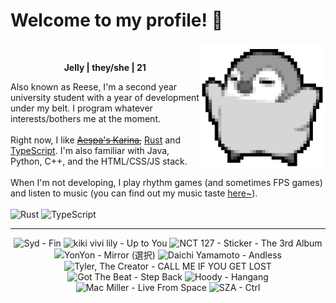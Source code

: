 <h1>Welcome to my profile! 👋</h1>
<img src="penguin.webp" alt="dancing penguin" align="right" width="40%">
<br>
<p align="center"><b>Jelly | they/she | 21</b></p>
<p>
Also known as Reese, I'm a second year university student with a year of development under my belt. I program whatever interests/bothers me at the moment.
<br><br>
Right now, I like <s><a href="https://kprofiles.com/karina-aespa-profile/">Aespa's Karina</a>,</s> <a href="https://www.rust-lang.org/">Rust</a> and <a href="https://www.typescriptlang.org/">TypeScript</a>. I'm also familiar with Java, Python, C++, and the HTML/CSS/JS stack.
<br><br>
When I'm not developing, I play rhythm games (and sometimes FPS games) and listen to music (you can find out my music taste <a href="https://www.last.fm/user/i-dle">here~</a>).
<br><br>
<img alt="Rust" src="https://img.shields.io/badge/Rust-%23000000.svg?&style=for-the-badge&logo=rust&logoColor=white"/> <img alt="TypeScript" src="https://img.shields.io/badge/TypeScript-%233178C6.svg?&style=for-the-badge&logo=typescript&logoColor=white"/>
</p>
<hr class="dotted">
<!-- lastfm -->
<p align="center"><img src="https://lastfm.freetls.fastly.net/i/u/64s/4509b7d33920fdf2ff805f408c5e46a6.jpg" title="Syd - Fin"> <img src="https://lastfm.freetls.fastly.net/i/u/64s/3cf7d9ba1aa4a12cc050f90dc85f9150.jpg" title="kiki vivi lily - Up to You"> <img src="https://lastfm.freetls.fastly.net/i/u/64s/9e459a60d33b27d6c175053ff2d512d3.png" title="NCT 127 - Sticker - The 3rd Album"> <img src="https://lastfm.freetls.fastly.net/i/u/64s/72e61ef05fad88ffa8cbba2c90daeff7.jpg" title="YonYon - Mirror (選択)"> <img src="https://lastfm.freetls.fastly.net/i/u/64s/a1b4e403022820e0dcff572611ad82dc.jpg" title="Daichi Yamamoto - Andless"> <img src="https://lastfm.freetls.fastly.net/i/u/64s/8bed6cc4a2f68d3bb2228fbe6654b887.gif" title="Tyler, The Creator - CALL ME IF YOU GET LOST"> <img src="https://lastfm.freetls.fastly.net/i/u/64s/31b83dda83161328a734b63f4e66eec0.png" title="Got The Beat - Step Back"> <img src="https://lastfm.freetls.fastly.net/i/u/64s/1ece458c7d2537bb23f6c3a685faea2e.jpg" title="Hoody - Hangang"> <img src="https://lastfm.freetls.fastly.net/i/u/64s/d52c1e2ed2b53d45bdb81e3ba69de473.jpg" title="Mac Miller - Live From Space"> <img src="https://lastfm.freetls.fastly.net/i/u/64s/9dcae165f522e0d818f7e75a3b5b6e16.jpg" title="SZA - Ctrl"> </p>
